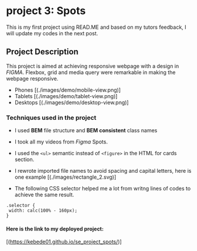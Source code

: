 # project 3: Spots

This is my first project using READ.ME and based on my tutors feedback, I will update my codes in the next post.

## Project Description

This project is aimed at achieving responsive webpage with a design in _FIGMA_. Flexbox, grid and media query were remarkable in making the webpage responsive.

- Phones
  [(./images/demo/mobile-view.png)]
- Tablets [(./images/demo/tablet-view.png)]
- Desktops [(./images/demo/desktop-view.png)]

### Techniques used in the project

- I used **BEM** file structure and **BEM consistent** class names
- I took all my videos from _Figma_ Spots.
- I used the `<ul>` semantic instead of `<figure>` in the HTML for cards section.

- I rewrote imported file names to avoid spacing and capital letters, here is one example [(./images/rectangle_2.svg)]

- The following CSS selector helped me a lot from writng lines of codes to achieve the same result.

```
.selector {
 width: calc(100% - 160px);
}
```

#### Here is the link to my deployed project:

[(https://kebede01.github.io/se_project_spots/)]
